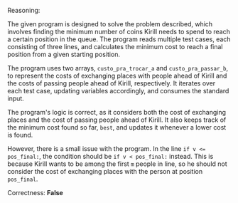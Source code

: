 Reasoning:

The given program is designed to solve the problem described, which involves finding the minimum number of coins Kirill needs to spend to reach a certain position in the queue. The program reads multiple test cases, each consisting of three lines, and calculates the minimum cost to reach a final position from a given starting position.

The program uses two arrays, `custo_pra_trocar_a` and `custo_pra_passar_b`, to represent the costs of exchanging places with people ahead of Kirill and the costs of passing people ahead of Kirill, respectively. It iterates over each test case, updating variables accordingly, and consumes the standard input.

The program's logic is correct, as it considers both the cost of exchanging places and the cost of passing people ahead of Kirill. It also keeps track of the minimum cost found so far, `best`, and updates it whenever a lower cost is found.

However, there is a small issue with the program. In the line `if v <= pos_final:`, the condition should be `if v < pos_final:` instead. This is because Kirill wants to be among the first `m` people in line, so he should not consider the cost of exchanging places with the person at position `pos_final`.

Correctness: **False**